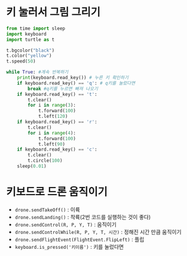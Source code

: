 # 키 눌러서 그림 그리기
```python
from time import sleep
import keyboard
import turtle as t

t.bgcolor("black")
t.color("yellow")
t.speed(50)

while True: #계속 반복하기 
    print(keyboard.read_key()) # 누른 키 확인하기
    if keyboard.read_key() == 'q': # q키를 눌렀다면 
        break #q키를 누르면 빠져 나오기
    if keyboard.read_key() == 't':
        t.clear()
        for i in range(3):
            t.forward(100)
            t.left(120)
    if keyboard.read_key() == 'r':
        t.clear()
        for i in range(4):
            t.forward(100)
            t.left(90)
    if keyboard.read_key() == 'c':
        t.clear()
        t.circle(100)        
    sleep(0.01)
```

# 키보드로 드론 움직이기
* ```drone.sendTakeOff()``` : 이륙
* ```drone.sendLanding()``` : 착륙(2번 코드를 실행하는 것이 좋다)
* ```drone.sendControl(R, P, Y, T)``` : 움직이기
* ```drone.sendControlWhile(R, P, Y, T, 시간)``` : 정해진 시간 만큼 움직이기
* ```drone.sendFlightEvent(FlightEvent.FlipLeft)``` : 플립
* ```keyboard.is_pressed('키이름')``` : 키를 눌렀다면 
